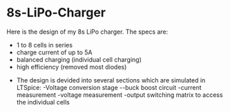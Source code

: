 # 8s-LiPo-Charger

Here is the design of my 8s LiPo charger. The specs are:
- 1 to 8 cells in series
- charge current of up to 5A
- balanced charging (individual cell charging)
- high efficiency (removed most diodes)

* The design is devided into several sections which are simulated in LTSpice:
-Voltage conversion stage
--buck boost circuit
-current measurement
-voltage measurement
-output switching matrix to access the individual cells
